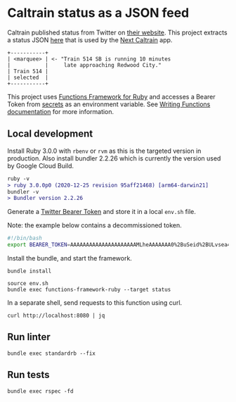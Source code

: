 # Caltrain status as a JSON feed

Caltrain published status from Twitter on [their website](https://www.caltrain.com/alerts?active_tab=service_alerts_tab).
This project extracts a status JSON [here](https://us-central1-next-caltrain-pwa.cloudfunctions.net/status)
that is used by the [Next Caltrain](https://github.com/woodie/next-caltrain-pwa) app.
```
+-----------+
| <marquee> | <- "Train 514 SB is running 10 minutes
|           |     late approaching Redwood City."
| Train 514 |
| selected  |
+-----------+
```
This project uses [Functions Framework for Ruby](https://github.com/GoogleCloudPlatform/functions-framework-ruby)
and accesses a Bearer Token from [secrets](https://cloud.google.com/functions/docs/configuring/secrets#console)
as an environment variable.
See [Writing Functions documentation](https://github.com/GoogleCloudPlatform/functions-framework-ruby/blob/main/docs/writing-functions.md) for more information.

## Local development
Install Ruby 3.0.0 with `rbenv` or `rvm` as this is the targeted version in production.
Also install bundler 2.2.26 which is currently the version used by Google Cloud Build.
```diff
ruby -v
> ruby 3.0.0p0 (2020-12-25 revision 95aff21468) [arm64-darwin21]
bundler -v
> Bundler version 2.2.26
```

Generate a [Twitter Bearer Token](https://developer.twitter.com/en/docs/authentication/oauth-2-0/bearer-tokens)
and store it in a local `env.sh` file.

Note: the example below contains a decommissioned token.

```bash
#!/bin/bash
export BEARER_TOKEN=AAAAAAAAAAAAAAAAAAAAAMLheAAAAAAA0%2BuSeid%2BULvsea4JtiGRiSDSJSI%3DEUifiRBkKG5E2XzMDjRfl76ZC9Ub0wnz4XsNiRVBChTYbJcE3F
```

Install the bundle, and start the framework.
```
bundle install

source env.sh
bundle exec functions-framework-ruby --target status
```

In a separate shell, send requests to this function using curl.
```
curl http://localhost:8080 | jq
```

## Run linter
```
bundle exec standardrb --fix
```

## Run tests
```
bundle exec rspec -fd
```
